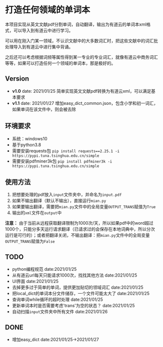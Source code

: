 # 打造任何领域的单词本

本项目实现从英文文献pdf分割单词，自动翻译，输出为有道云的单词本xml格式，可以导入到有道云中进行学习。

可以用在刚入门某一领域，不认识文献中的大多数词汇时，把这些文献中的词汇批处理导入到有道云中进行集中背诵。

之后还可以考虑根据词频等属性得到某一专业的专业词汇，就像有道云中商务词汇等等，如果可以打造任何一个领域的单词本，那是极好的。



## Version

+ **v1.0** date: 2021/01/25 简单实现英文文献pdf转换为有道云xml，可以满足基本要求
+ **v1.1** date: 2021/01/27 增加easy_dict_common.json，包含小学和初一词汇，如果单词在该文件中，则会被去除



## 环境要求

+ 系统：windows10
+ 基于python3.8
+ 需要安装requests包
  `pip install requests==2.25.1 -i https://pypi.tuna.tsinghua.edu.cn/simple`
+ 需要安装pdfminer3k包
  `pip install pdfminer3k -i https://pypi.tuna.tsinghua.edu.cn/simple`



## 使用方法

1. 把想要处理的pdf放入`input`文件夹中，并命名为`input.pdf`
2. 如果不输出翻译（默认不输出），直接运行`mian.py`
3. 如果要输出翻译，需要把`mian.py`文件中的全局变量`OUTPUT_TRANS`赋值为`True`
4. 输出的`xml`文件在`output`中

**注意：** 由于当前从远程获取翻译限制为1000次/天，所以如果pdf中的word超过1000个，只能分多天运行请求翻译（已请求过的会保存在本地词典中，所以分次运行是可行的）；或者把翻译关闭，不输出翻译：把`mian.py`文件中的全局变量`OUTPUT_TRANS`赋值为`False`



## TODO

+ python编程规范  date:2021/01/25
+ 从有道云url每天只能请求1000次，找找其他方法 date:2021/01/25
+ UI界面 date:2021/01/25
+ 去掉更多过于简单的单词，提供更加贴切的领域词汇 date:2021/01/25
+ 把local_dict的单词本分文件储存，一个文件可能太大了 date:2021/01/25
+ 查询单词while循环的超时处理 date:2021/01/25
+ 更新单词本时是否需要考虑'trans'为空的状态？ date:2021/01/25
+ 自动扫描`input`文件夹中所有文件 date:2021/01/26

## DONE
+ 增加easy_dict date:2021/01/25->2021/01/27



